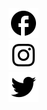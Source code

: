 <div class="social-share">
    <div class="facebook">
        <img src="/assets/icons/facebook.svg">
    </div>
    <div class="instagram">
        <img src="/assets/icons/instagram.svg">
    </div>
    <div class="twitter">
        <img src="/assets/icons/twitter.svg">
    </div>